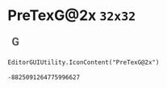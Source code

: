 # PreTexG@2x `32x32`
<img src="/img/PreTexG@2x.png" width=32 height=32>

``` CSharp
EditorGUIUtility.IconContent("PreTexG@2x")
```
```
-8825091264775996627
```
